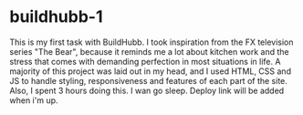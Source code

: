 # buildhubb-1
This is my first task with BuildHubb.
I took inspiration from the FX television series "The Bear", because it reminds me a lot about kitchen work and the stress that comes with demanding perfection in most situations in life.
A majority of this project was laid out in my head, and I used HTML, CSS and JS to handle styling, responsiveness and features of each part of the site. 
Also, I spent 3 hours doing this. I wan go sleep.
Deploy link will be added when i'm up.